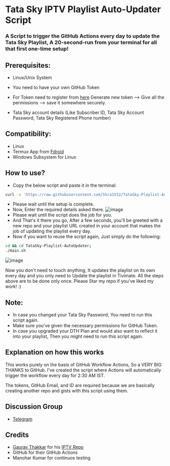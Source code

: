 # Tata Sky IPTV Playlist Auto-Updater Script
### A Script to trigger the GitHub Actions every day to update the Tata Sky Playlist, A 20-second-run from your terminal for all that first one-time setup!

## Prerequisites:
* Linux/Unix System
* You need to have your own GitHub Token
* For Token need to register from [here](https://github.com/settings/tokens)
Generate new token --> Give all the permissions --> save it somewhere securely.

* Tata Sky account details (Like Subscriber ID, Tata Sky Account Password, Tata Sky Registered Phone number)


## Compatibility:
* Linux
* Termux App from [Fdroid](https://f-droid.org/en/packages/com.termux/)
* Windows Subsystem for Linux

## How to use?
* Copy the below script and paste it in the terminal:
```bash
curl -s 'https://raw.githubusercontent.com/Shra1V32/TataSky-Playlist-AutoUpdater/main/setup.sh' | bash; git clone https://github.com/Shra1V32/TataSky-Playlist-AutoUpdater; cd TataSky-Playlist-AutoUpdater; bash ./main.sh;
```
* Please wait until the setup is complete.
* Now, Enter the required details asked there.
![image](https://i.ibb.co/1Z9xkL4/Screenshot-2022-01-19-110057.png)
* Please wait until the script does the job for you.
* And That's it there you go, After a few seconds, you'll be greeted with a new repo and your playlist URL created in your account that makes the job of updating the playlist every day.
* Now if you want to reuse the script again, Just simply do the following: 
```bash
cd && cd TataSky-Playlist-AutoUpdater;
./main.sh
```
![image](https://i.ibb.co/NKqMnPg/Screenshot-2022-01-10-001252.png)

Now you don't need to touch anything, It updates the playlist on its own every day and you only need to Update the playlist in Tivimate.
All the steps above are to be done only once. Please Star my repo if you've liked my work! :)

## Note:

* In case you changed your Tata Sky Password, You need to run this script again.
* Make sure you've given the necessary permissions for GitHub Token.
* In case you upgraded your DTH Plan and would also want to reflect it into your playlist, Then you might need to run this script again.
##


## Explanation on how this works

This works purely on the basis of GitHub Workflow Actions, So a VERY BIG THANKS to GitHub.
I've created the script where Actions will automatically trigger the workflow every day for 2:30 AM IST.

The tokens, GitHub Email, and ID are required because we are basically creating another repo and gists with this script using them.

## Discussion Group
* [Telegram](https://t.me/tskyiptv)

## Credits

* [Gaurav Thakkar](https://github.com/ForceGT) for his [IPTV Repo](https://github.com/ForceGT/Tata-Sky-IPTV)
* GitHub for their GitHub Actions
* Manohar Kumar for continuos testing




